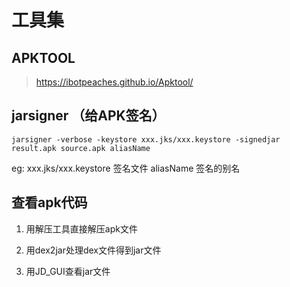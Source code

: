 # 工具集

## APKTOOL

><https://ibotpeaches.github.io/Apktool/>

## jarsigner （给APK签名）

```shell
jarsigner -verbose -keystore xxx.jks/xxx.keystore -signedjar result.apk source.apk aliasName
```

eg:
xxx.jks/xxx.keystore 签名文件
aliasName 签名的别名

## 查看apk代码

1. 用解压工具直接解压apk文件

2. 用dex2jar处理dex文件得到jar文件

3. 用JD_GUI查看jar文件

